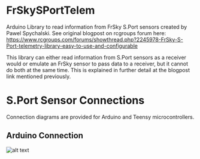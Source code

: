 # FrSkySPortTelem
Arduino Library to read information from FrSky S.Port sensors created by Pawel Spychalski.
See original blogpost on rcgroups forum here: https://www.rcgroups.com/forums/showthread.php?2245978-FrSky-S-Port-telemetry-library-easy-to-use-and-configurable

This library can either read information from S.Port sensors as a receiver would or emulate an FrSky sensor to pass data to a receiver, but it cannot do both at the same time. 
This is explained in further detail at the blogpost link mentioned previously.

# S.Port Sensor Connections
Connection diagrams are provided for Arduino and Teensy microcontrollers.
## Arduino Connection
![alt text](http://url/to/img.png)
